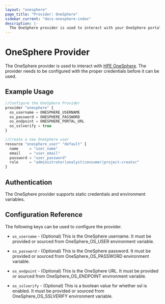 ```yaml
---
layout: "onesphere"
page_title: "Provider: OneSphere"
sidebar_current: "docs-onesphere-index"
description: |-
  The OneSphere provider is used to interact with your OneSphere portal. The provider needs to be configured with the proper credentials before it can be used. 
---
```


# OneSphere Provider

 The OneSphere provider is used to interact with [HPE OneSphere](https://www.hpe.com/us/en/solutions/cloud/hybrid-it-management.html).
 The provider needs to be configured with the proper credentials before it can be used.

## Example Usage

```js
//Configure the OneSphere Provider
provider "onesphere" {
  os_username = ONESPHERE_USERNAME
  os_password = ONESPHERE_PASSWORD
  os_endpoint = ONESPHERE_PORTAL_URL
  os_sslverify = true
}

//Create a new OneSphere user
resource "onesphere_user" "default" {
  name     = "user_name"
  email    = "user_email"
  password = "user_password"
  role     = "administrator|analyst|consumer|project-creator"
}
```

## Authentication

The OneSphere provider supports static credentials and environment variables.

## Configuration Reference

The following keys can be used to configure the provider.

* `os_username` - (Optional) This is the OneSphere username. 
  It must be provided or sourced from OneSphere_OS_USER environment variable.

* `os_password` - (Optional) This is the OneSphere password. 
  It must be provided or sourced from OneSphere_OS_PASSWORD environment variable.
  
* `os_endpoint` - (Optional) This is the OneSphere URL.
  It must be provided or sourced from OneSphere_OS_ENDPOINT environment variable.

* `os_sslverify` - (Optional) This is a boolean value for whether ssl is enabled. 
  It must be provided or sourced from OneSphere_OS_SSLVERIFY environment variable.
